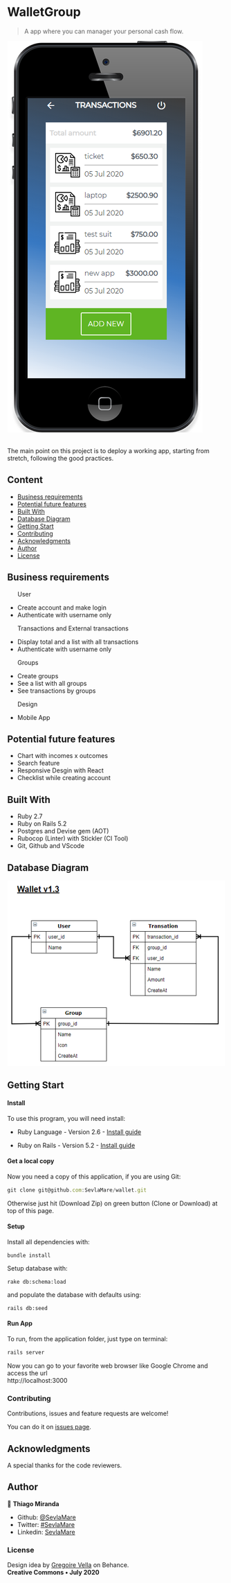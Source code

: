 # WalletGroup
> A app where you can manager your personal cash flow.

![screenshot](docs/screenshot.png)

<br>The main point on this project is to deploy a working app, starting from stretch, following the good practices.<br>

## Content

* [Business requirements](#business-requirements)
* [Potential future features](#potential-future-features)
* [Built With](#built-with)
* [Database Diagram](#database-diagram)
* [Getting Start](#getting-start)
* [Contributing](#contributing)
* [Acknowledgments](#acknowledgments)
* [Author](#author)
* [License](#license)

## Business requirements

<ul>
  <p>User</p>
  <li>Create account and make login</li>
  <li>Authenticate with username only</li>
</ul>

<ul>
  <p>Transactions and External transactions</p>
  <li>Display total and a list with all transactions</li>
  <li>Authenticate with username only</li>
</ul>

<ul>
  <p>Groups</p>
  <li>Create groups</li>
  <li>See a list with all groups</li>
  <li>See transactions by groups</li>
</ul>

<ul>
  <p>Design</p>
  <li>Mobile App</li>
</ul>


## Potential future features
<ul>
  <li>Chart with incomes x outcomes</li>
  <li>Search feature</li>
  <li>Responsive Desgin with React</li>
  <li>Checklist while creating account</li>
</ul>

## Built With

- Ruby 2.7 <br>
- Ruby on Rails 5.2 <br>
- Postgres and Devise gem (AOT)
- Rubocop (Linter) with Stickler (CI Tool) <br>
- Git, Github and VScode <br>

## Database Diagram
![erd](docs/diagram.png)


## Getting Start

#### Install
To use this program, you will need install:
* Ruby Language - Version 2.6 - [Install guide](https://www.ruby-lang.org/en/documentation/installation/)

* Ruby on Rails - Version 5.2 - [Install guide](https://guides.rubyonrails.org/v5.0/getting_started.html#installing-rails)


#### Get a local copy
Now you need a copy of this application, if you are using Git:
```js
git clone git@github.com:SevlaMare/wallet.git
```
Otherwise just hit (Download Zip) on green button (Clone or Download) at top of this page.


#### Setup

Install all dependencies with:

```
bundle install
```

Setup database with:

```
rake db:schema:load
```
and populate the database with defaults using:
```
rails db:seed
```

#### Run App
To run, from the application folder, just type on terminal:
```js
rails server
```
Now you can go to your favorite web browser like Google Chrome and access the url
<br> http://localhost:3000

### Contributing

Contributions, issues and feature requests are welcome!

You can do it on [issues page](issues/).

## Acknowledgments

A special thanks for the code reviewers.

## Author

👤 **Thiago Miranda**

- Github: [@SevlaMare](https://github.com/SevlaMare)
- Twitter: [#SevlaMare](https://twitter.com/SevlaMare)
- Linkedin: [SevlaMare](https://www.linkedin.com/in/sevla-mare)

### License
Design idea by [Gregoire Vella](https://www.behance.net/gregoirevella) on Behance.
<br>
<strong>Creative Commons • July 2020</strong>
